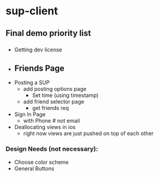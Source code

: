 # sup-client

## Final demo priority list

###
- Getting dev license
- Friends Page
  - 
- Posting a SUP
  - add posting options page
    - Set time (using timestamp)
  - add friend selector page
    - get friends req
- Sign In Page
  - with Phone # not email
- Deallocating views in ios
  - right now views are just pushed on top of each other

### Design Needs **(not necessary)**:
- Choose color scheme
- General Buttons
